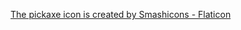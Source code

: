 [The pickaxe icon is created by Smashicons - Flaticon](https://www.flaticon.com/free-icons/pickaxe)

